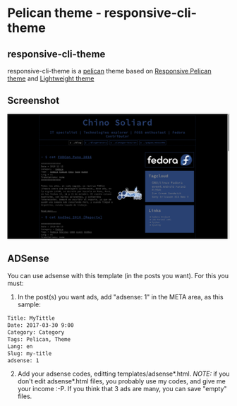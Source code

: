 Pelican theme - responsive-cli-theme
================================

responsive-cli-theme
----------

responsive-cli-theme is a [pelican](https://www.getpelican.com) theme based on [Responsive Pelican theme](https://github.com/ir193/Responsive-Pelican/) and [Lightweight theme](https://github.com/getpelican/pelican-themes/tree/master/lightweight)



Screenshot
----------

  ![Screenshot](screenshot.png)


ADSense
-------
You can use adsense with this template (in the posts you want). For this you must:  

  1. In the post(s) you want ads, add "adsense: 1" in the META area, as this sample:

    Title: MyTittle
    Date: 2017-03-30 9:00
    Category: Category
    Tags: Pelican, Theme
    Lang: en
    Slug: my-title
    adsense: 1

  2. Add your adsense codes, editting templates/adsense\*.html.
*NOTE:* if you don't edit adsense\*.html files, you probably use my codes, and give me your income :-P. If you think that 3 ads are many, you can save "empty" files.

